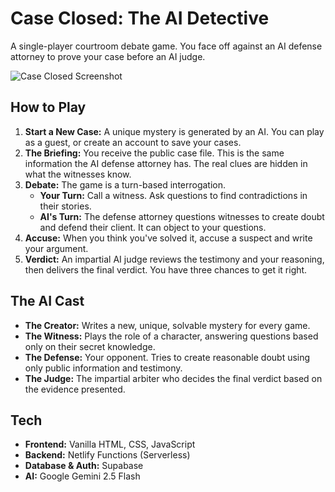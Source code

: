 # Case Closed: The AI Detective

A single-player courtroom debate game. You face off against an AI defense attorney to prove your case before an AI judge.

![Case Closed Screenshot](https://storage.googleapis.com/static.aiforkids.dev/case_closed_banner.png)

## How to Play

1.  **Start a New Case:** A unique mystery is generated by an AI. You can play as a guest, or create an account to save your cases.
2.  **The Briefing:** You receive the public case file. This is the same information the AI defense attorney has. The real clues are hidden in what the witnesses know.
3.  **Debate:** The game is a turn-based interrogation.
    *   **Your Turn:** Call a witness. Ask questions to find contradictions in their stories.
    *   **AI's Turn:** The defense attorney questions witnesses to create doubt and defend their client. It can object to your questions.
4.  **Accuse:** When you think you've solved it, accuse a suspect and write your argument.
5.  **Verdict:** An impartial AI judge reviews the testimony and your reasoning, then delivers the final verdict. You have three chances to get it right.

## The AI Cast

*   **The Creator:** Writes a new, unique, solvable mystery for every game.
*   **The Witness:** Plays the role of a character, answering questions based only on their secret knowledge.
*   **The Defense:** Your opponent. Tries to create reasonable doubt using only public information and testimony.
*   **The Judge:** The impartial arbiter who decides the final verdict based on the evidence presented.

## Tech

*   **Frontend:** Vanilla HTML, CSS, JavaScript
*   **Backend:** Netlify Functions (Serverless)
*   **Database & Auth:** Supabase
*   **AI:** Google Gemini 2.5 Flash
